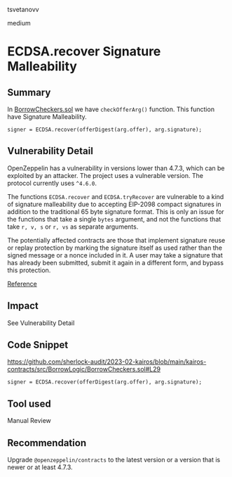 tsvetanovv

medium

# ECDSA.recover Signature Malleability

## Summary

In [BorrowCheckers.sol](https://github.com/sherlock-audit/2023-02-kairos/blob/main/kairos-contracts/src/BorrowLogic/BorrowCheckers.sol#L29) we have `checkOfferArg()` function. This function have Signature Malleability.

```solidity
signer = ECDSA.recover(offerDigest(arg.offer), arg.signature);
```

## Vulnerability Detail

OpenZeppelin has a vulnerability in versions lower than 4.7.3, which can be exploited by an attacker. The project uses a vulnerable version.
The protocol currently uses `^4.6.0`.

The functions `ECDSA.recover` and `ECDSA.tryRecover` are vulnerable to a kind of signature malleability due to accepting EIP-2098 compact signatures in addition to the traditional 65 byte signature format. This is only an issue for the functions that take a single `bytes` argument, and not the functions that take `r, v, s` or `r, vs` as separate arguments.

The potentially affected contracts are those that implement signature reuse or replay protection by marking the signature itself as used rather than the signed message or a nonce included in it. A user may take a signature that has already been submitted, submit it again in a different form, and bypass this protection.

[Reference](https://github.com/OpenZeppelin/openzeppelin-contracts/security/advisories/GHSA-4h98-2769-gh6h)

## Impact

See Vulnerability Detail

## Code Snippet

https://github.com/sherlock-audit/2023-02-kairos/blob/main/kairos-contracts/src/BorrowLogic/BorrowCheckers.sol#L29

```solidity
signer = ECDSA.recover(offerDigest(arg.offer), arg.signature);
```

## Tool used

Manual Review

## Recommendation

Upgrade `@openzeppelin/contracts` to the latest version or a version that is newer or at least 4.7.3.